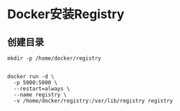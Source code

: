# Docker安装Registry

## 创建目录

```
mkdir -p /home/docker/registry
```



```

docker run -d \
  -p 5000:5000 \
  --restart=always \
  --name registry \
  -v /home/docker/registry:/var/lib/registry registry
```


